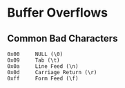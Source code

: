 # Buffer Overflows
## Common Bad Characters
````
0x00     NULL (\0)
0x09     Tab (\t)
0x0a     Line Feed (\n)
0x0d     Carriage Return (\r)
0xff     Form Feed (\f)
````















